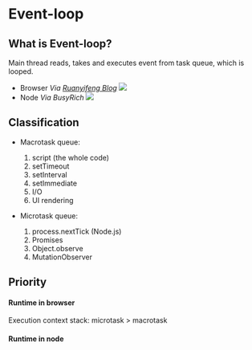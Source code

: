 # Event-loop

## What is Event-loop?
Main thread reads, takes and executes event from task queue, which is looped.
* Browser *Via [Ruanyifeng Blog](http://www.ruanyifeng.com/blog/2014/10/event-loop.html)*
  <image src='./image/Event-loop.jpg' />
* Node *Via BusyRich*
  <image src='./image/node.png' />

## Classification
* Macrotask queue:
  1. script (the whole code)
  2. setTimeout
  3. setInterval
  4. setImmediate
  5. I/O
  6. UI rendering

* Microtask queue:
  1. process.nextTick (Node.js)
  2. Promises
  3. Object.observe
  4. MutationObserver

## Priority
#### Runtime in browser
Execution context stack:
microtask > macrotask

#### Runtime in node